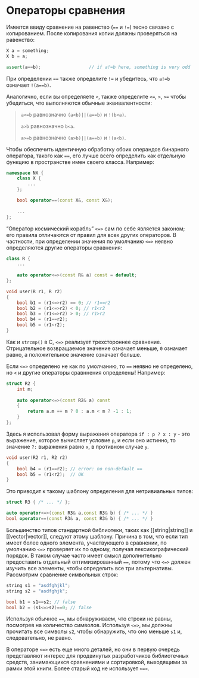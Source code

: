 
# Операторы сравнения

Имеется ввиду сравнение на равенство (`==` и `!=`) тесно связано с копированием. После копирования копии должны проверяться на равенство:
```c++
X a = something;
X b = a;

assert(a==b);                  // if a!=b here, something is very odd
```

При определении `==` также определите `!=` и убедитесь, что `a!=b` означает `!(a==b)`.

Аналогично, если вы определяете `<`, также определите `<=`, `>`, `>=` чтобы убедиться, что выполняются обычные эквивалентности:
>
> `a<=b` равнозначно `(a<b)||(a==b)` и `!(b<a)`.
> 
> `a>b` равнозначно `b<a`.
> 
> `a>=b` равнозначно `(a>b)||(a==b)` и `!(a<b)`.

Чтобы обеспечить идентичную обработку обоих операндов бинарного оператора, такого как `==`, его лучше всего определить  как отдельную функцию в пространстве имен своего класса. Например:
```c++
namespace NX {
	class X {
		...
	};

	bool operator==(const X&, const X&);
	
	...
};
```

“Оператор космический корабль” `<=>` сам по себе является законом; его правила отличаются от правил для всех других операторов. В частности, при определении значения по умолчанию `<=>` неявно определяются другие операторы сравнения:
```c++
class R {
	...
	
	auto operator<=>(const R& a) const = default;
};

void user(R r1, R r2)
{
	bool b1 = (r1<=>r2) == 0; // r1==r2
	bool b2 = (r1<=>r2) < 0; // r1<r2
	bool b3 = (r1<=>r2) > 0; // r1>r2
	bool b4 = (r1==r2);
	bool b5 = (r1<r2);
}
```

Как и `strcmp()` в C, `<=>` реализует трехстороннее сравнение. Отрицательное возвращаемое значение означает меньше, `0` означает равно, а положительное значение означает больше.

Если `<=>` определено не как по умолчанию, то `==` неявно не определено, но `<` и другие операторы сравннения определены! Например:
```c++
struct R2 {
	int m;
	
	auto operator<=>(const R2& a) const 
	{ 
		return a.m == m ? 0 : a.m < m ? -1 : 1; 
	}
};
```

Здесь я использовал форму выражения оператора `if : p ? x : y` - это выражение, которое вычисляет условие `p`, и если оно истинно, то значение `?:` выражения равно `x`, в противном случае `y`.
```c++
void user(R2 r1, R2 r2)
{
	bool b4 = (r1==r2); // error: no non-default ==
	bool b5 = (r1<r2);  // OK
}
```

Это приводит к такому шаблону определения для нетривиальных типов:
```c++
struct R3 { /* ... */ };

auto operator<=>(const R3& a,const R3& b) { /* ... */ }
bool operator==(const R3& a, const R3& b) { /* ... */ }
```

Большинство типов стандартной библиотеки, таких как [[string|string]] и [[vector|vector]], следуют этому шаблону. Причина в том, что если тип имеет более одного элемента, участвующего в сравнении, по умолчанию `<=>` проверяет их по одному, получая лексикографический порядок. В таком случае часто имеет смысл дополнительно предоставить отдельный оптимизированный `==`, потому что `<=>` должен изучить все элементы, чтобы определить все три альтернативы. Рассмотрим сравнение символьных строк:
```c++
string s1 = "asdfghjkl";
string s2 = "asdfghjk";

bool b1 = s1==s2; // false
bool b2 = (s1<=>s2)==0; // false
```

Используя обычное `==`, мы обнаруживаем, что строки не равны, посмотрев на количество символов. Используя `<=>`, мы должны прочитать все символы `s2`, чтобы обнаружить, что оно меньше `s1` и, следовательно, не равно.

В операторе `<=>` есть еще много деталей, но они в первую очередь представляют интерес для продвинутых разработчиков библиотечных средств, занимающихся сравнениями и сортировкой, выходящими за рамки этой книги. Более старый код не использует `<=>`.
